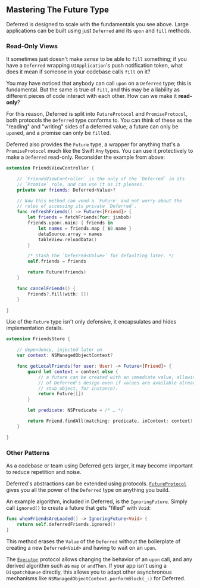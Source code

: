## Mastering The Future Type

Deferred is designed to scale with the fundamentals you see above. Large applications can be built using just `Deferred` and its `upon` and `fill` methods.

### Read-Only Views

It sometimes just doesn't make *sense* to be able to `fill` something; if you have a `Deferred` wrapping `UIApplication`'s push notification token, what does it mean if someone in your codebase calls `fill` on it?

You may have noticed that anybody can call `upon` on a `Deferred` type; this is fundamental. But the same is true of `fill`, and this may be a liability as different pieces of code interact with each other. How can we make it **read-only**?

For this reason, Deferred is split into `FutureProtocol` and `PromiseProtocol`, both protocols the `Deferred` type conforms to. You can think of these as the "reading" and "writing" sides of a deferred value; a future can only be `upon`ed, and a promise can only be `fill`ed.

Deferred also provides the `Future` type, a wrapper for anything that's a `PromiseProtocol` much like the Swift `Any` types. You can use it protectively to make a `Deferred` read-only. Reconsider the example from above:

```swift
extension FriendsViewController {

    // `FriendsViewController` is the only of the `Deferred` in its
    // `Promise` role, and can use it as it pleases.
    private var friends: Deferred<Value>?

    // Now this method can vend a `Future` and not worry about the
    // rules of accessing its private `Deferred`.
    func refreshFriends() -> Future<[Friend]> {
        let friends = fetchFriends(for: jimbob)
        friends.upon(.main) { friends in
            let names = friends.map { $0.name }
            dataSource.array = names
            tableView.reloadData()
        }

        /* Stash the `Deferred<Value>` for defaulting later. */
        self.friends = friends

        return Future(friends)
    }

    func cancelFriends() {
        friends?.fill(with: [])
    }

}
```

Use of the `Future` type isn't only defensive, it encapsulates and hides implementation details.

```swift
extension FriendsStore {

    // dependency, injected later on
    var context: NSManagedObjectContext?

    func getLocalFriends(for user: User) -> Future<[Friend]> {
        guard let context = context else {
            // a future can be created with an immediate value, allowing the benefits
            // of Deferred's design even if values are available already (consider a
            // stub object, for instance).
            return Future([])
        }

        let predicate: NSPredicate = /* … */

        return Friend.findAll(matching: predicate, inContext: context)
    }

}
```

### Other Patterns

As a codebase or team using Deferred gets larger, it may become important to reduce repetition and noise.

Deferred's abstractions can be extended using protocols. [`FutureProtocol`](http://bignerdranch.github.io/Deferred/Protocols/FutureProtocol.html) gives you all the power of the `Deferred` type on anything you build.

An example algorithm, included in Deferred, is the `IgnoringFuture`. Simply call `ignored()` to create a future that gets "filled" with `Void`:

```swift
func whenFriendsAreLoaded() -> IgnoringFuture<Void> {
    return self.deferredFriends.ignored()
}
```

This method erases the `Value` of the `Deferred` without the boilerplate of creating a new `Deferred<Void>` and having to wait on an `upon`.

The [`Executor`](http://bignerdranch.github.io/Deferred/Protocols/Executor.html) protocol allows changing the behavior of an `upon` call, and any derived algorithm such as `map` or `andThen`. If your app isn't using a `DispatchQueue` directly, this allows you to adapt other asynchronous mechanisms like `NSManagedObjectContext.performBlock(_:)` for Deferred.
